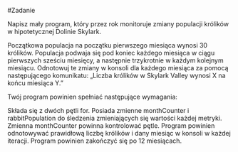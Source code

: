 #Zadanie

Napisz mały program, który przez rok monitoruje zmiany populacji królików w hipotetycznej Dolinie Skylark.

Początkowa populacja na początku pierwszego miesiąca wynosi 30 królików.
Populacja podwaja się pod koniec każdego miesiąca w ciągu pierwszych sześciu miesięcy, a następnie trzykrotnie w każdym kolejnym miesiącu.
Odnotowuj te zmiany w konsoli dla każdego miesiąca za pomocą następującego komunikatu: „Liczba królików w Skylark Valley wynosi X na końcu miesiąca Y.”

Twój program powinien spełniać następujące wymagania:

Składa się z dwóch pętli for.
Posiada zmienne monthCounter i rabbitPopulation do śledzenia zmieniających się wartości każdej metryki.
Zmienna monthCounter powinna kontrolować pętle.
Program powinien odnotowywać prawidłową liczbę królików i dany miesiąc w konsoli w każdej iteracji.
Program powinien zakończyć się po 12 miesiącach.